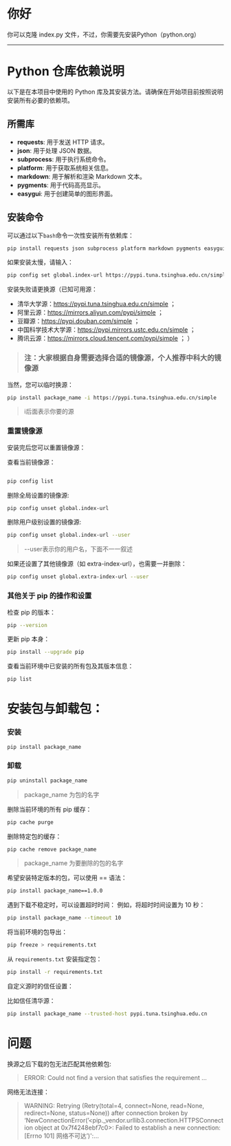 # 你好

你可以克隆 index.py 文件，不过，你需要先安装Python（python.org） 

--- 

# Python 仓库依赖说明

以下是在本项目中使用的 Python 库及其安装方法。请确保在开始项目前按照说明安装所有必要的依赖项。

## 所需库

- **requests**: 用于发送 HTTP 请求。
- **json**: 用于处理 JSON 数据。
- **subprocess**: 用于执行系统命令。
- **platform**: 用于获取系统相关信息。
- **markdown**: 用于解析和渲染 Markdown 文本。
- **pygments**: 用于代码高亮显示。
- **easygui**: 用于创建简单的图形界面。

## 安装命令

可以通过以下`bash`命令一次性安装所有依赖库：

```bash
pip install requests json subprocess platform markdown pygments easygui
```
如果安装太慢，请输入：
```bash
pip config set global.index-url https://pypi.tuna.tsinghua.edu.cn/simple
```
安装失败请更换源（已知可用源：
- 清华大学源：https://pypi.tuna.tsinghua.edu.cn/simple ；
- 阿里云源：https://mirrors.aliyun.com/pypi/simple ；
- 豆瓣源：https://pypi.douban.com/simple ；
- 中国科学技术大学源：https://pypi.mirrors.ustc.edu.cn/simple ；
- 腾讯云源：https://mirrors.cloud.tencent.com/pypi/simple ；
）
> <h3>注：大家根据自身需要选择合适的镜像源，个人推荐中科大的镜像源</h3>
当然，您可以临时换源：
``` bash
pip install package_name -i https://pypi.tuna.tsinghua.edu.cn/simple
```
> i后面表示你要的源

<h3>重置镜像源</h3>
安装完后您可以重置镜像源：

查看当前镜像源：

```bash

pip config list
```

删除全局设置的镜像源:

```bash
pip config unset global.index-url
```

删除用户级别设置的镜像源:

```bash
pip config unset global.index-url --user
```
> --user表示你的用户名，下面不一一叙述

如果还设置了其他镜像源（如 extra-index-url），也需要一并删除：

```bash
pip config unset global.extra-index-url --user
```

<h3>其他关于 pip 的操作和设置</h3>
检查 pip 的版本：

```bash
pip --version
```

更新 pip 本身：

```bash
pip install --upgrade pip
```

查看当前环境中已安装的所有包及其版本信息：

```bash
pip list
```

<h1>安装包与卸载包：</h1>

<h3>安装</h3>

```bash
pip install package_name
```

<h3>卸载</h3>

```bash
pip uninstall package_name
```

> package_name 为包的名字

删除当前环境的所有 pip 缓存：

```bash
pip cache purge
```

删除特定包的缓存：

```bash
pip cache remove package_name
```

> package_name 为要删除的包的名字

希望安装特定版本的包，可以使用 == 语法：

```bash
pip install package_name==1.0.0
```

遇到下载不稳定时，可以设置超时时间：
例如，将超时时间设置为 10 秒：

```bash
pip install package_name --timeout 10
```

将当前环境的包导出：

```bash
pip freeze > requirements.txt
```

从 `requirements.txt` 安装指定包：

```bash
pip install -r requirements.txt
```

自定义源时的信任设置：

比如信任清华源：

```bash
pip install package_name --trusted-host pypi.tuna.tsinghua.edu.cn
```

<h1>问题</h1>

换源之后下载的包无法匹配其他依赖包:

> ERROR: Could not find a version that satisfies the requirement …

网络无法连接：

> WARNING: Retrying (Retry(total=4, connect=None, read=None, redirect=None, status=None)) after connection broken by ‘NewConnectionError(’<pip._vendor.urllib3.connection.HTTPSConnection object at 0x7f4248ebf7c0>: Failed to establish a new connection: [Errno 101] 网络不可达’)':…
